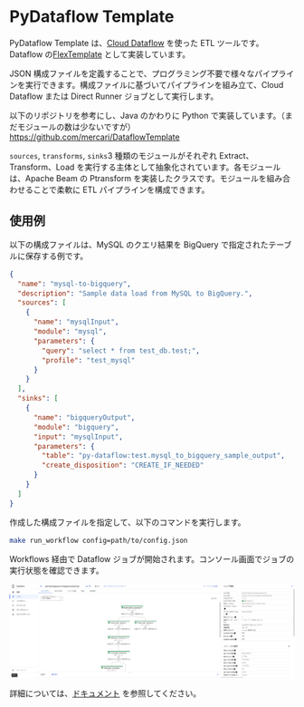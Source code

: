 # PyDataflow Template

PyDataflow Template は、[Cloud Dataflow](https://cloud.google.com/dataflow) を使った ETL ツールです。 Dataflow の[FlexTemplate](https://cloud.google.com/dataflow/docs/guides/templates/using-flex-templates) として実装しています。

JSON 構成ファイルを定義することで、プログラミング不要で様々なパイプラインを実行できます。構成ファイルに基づいてパイプラインを組み立て、Cloud Dataflow または Direct Runner ジョブとして実行します。

以下のリポジトリを参考にし、Java のかわりに Python で実装しています。（まだモジュールの数は少ないですが）
https://github.com/mercari/DataflowTemplate

`sources`, `transforms`, `sinks`3 種類のモジュールがそれぞれ Extract、Transform、Load を実行する主体として抽象化されています。各モジュールは、Apache Beam の Ptransform を実装したクラスです。モジュールを組み合わせることで柔軟に ETL パイプラインを構成できます。

## 使用例

以下の構成ファイルは、MySQL のクエリ結果を BigQuery で指定されたテーブルに保存する例です。

```json
{
  "name": "mysql-to-bigquery",
  "description": "Sample data load from MySQL to BigQuery.",
  "sources": [
    {
      "name": "mysqlInput",
      "module": "mysql",
      "parameters": {
        "query": "select * from test_db.test;",
        "profile": "test_mysql"
      }
    }
  ],
  "sinks": [
    {
      "name": "bigqueryOutput",
      "module": "bigquery",
      "input": "mysqlInput",
      "parameters": {
        "table": "py-dataflow:test.mysql_to_bigquery_sample_output",
        "create_disposition": "CREATE_IF_NEEDED"
      }
    }
  ]
}
```

作成した構成ファイルを指定して、以下のコマンドを実行します。

```sh
make run_workflow config=path/to/config.json
```

Workflows 経由で Dataflow ジョブが開始されます。コンソール画面でジョブの実行状態を確認できます。

<img src="docs/imgs/dataflow_job.png">

詳細については、[ドキュメント](docs/README_ja.md) を参照してください。
